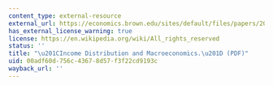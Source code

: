 ```yaml
---
content_type: external-resource
external_url: https://economics.brown.edu/sites/default/files/papers/2013-12_paper.pdf
has_external_license_warning: true
license: https://en.wikipedia.org/wiki/All_rights_reserved
status: ''
title: "\u201CIncome Distribution and Macroeconomics.\u201D (PDF)"
uid: 00adf60d-756c-4367-8d57-f3f22cd9193c
wayback_url: ''
---
```

